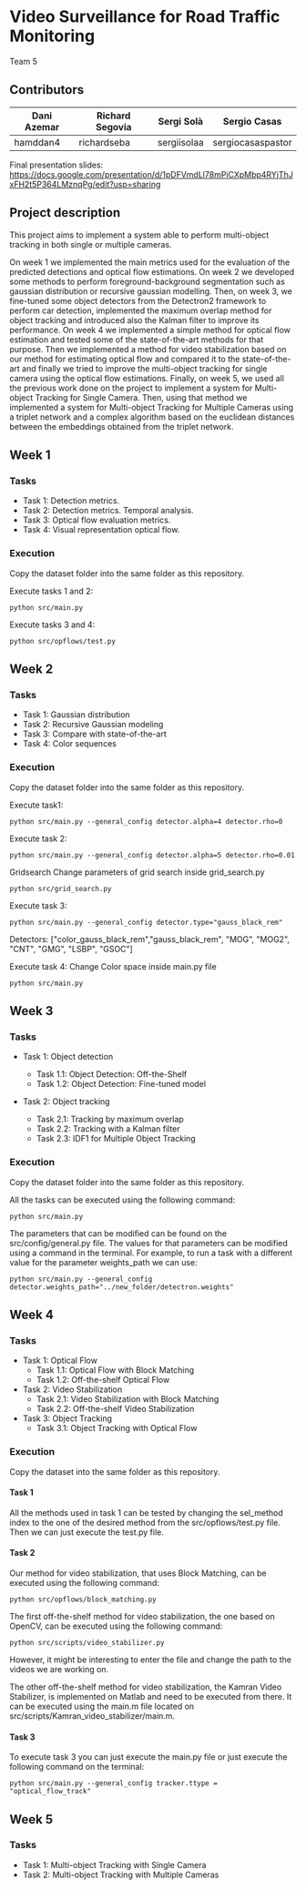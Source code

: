 # Video Surveillance for Road Traffic Monitoring
Team 5

## Contributors

| Dani Azemar | Richard Segovia |  Sergi Solà |   Sergio Casas  |
|-------------|-----------------|-------------|------------------|
|  hamddan4   |   richardseba   | sergiisolaa | sergiocasaspastor|

Final presentation slides: https://docs.google.com/presentation/d/1pDFVmdLl78mPiCXpMbp4RYjThJxFH2t5P364LMznqPg/edit?usp=sharing

## Project description

This project aims to implement a system able to perform multi-object tracking in both single or multiple cameras.

On week 1 we implemented the main metrics used for the evaluation of the predicted detections and optical flow estimations. 
On week 2 we developed some methods to perform foreground-background segmentation such as gaussian distribution or recursive gaussian modelling. 
Then, on week 3, we fine-tuned some object detectors from the Detectron2 framework to perform car detection, implemented the maximum overlap method for object tracking and introduced also the Kalman filter to improve its performance. 
On week 4 we implemented a simple method for optical flow estimation and tested some of the state-of-the-art methods for that purpose. Then we implemented a method for video stabilization based on our method for estimating optical flow and compared it to the state-of-the-art and finally we tried to improve the multi-object tracking for single camera using the optical flow estimations. 
Finally, on week 5, we used all the previous work done on the project to implement a system for Multi-object Tracking for Single Camera. Then, using that method we implemented a system for Multi-object Tracking for Multiple Cameras using a triplet network and a complex algorithm based on the euclidean distances between the embeddings obtained from the triplet network. 

## Week 1

### Tasks

- Task 1: Detection metrics.
- Task 2: Detection metrics. Temporal analysis.
- Task 3: Optical flow evaluation metrics.
- Task 4: Visual representation optical flow.

### Execution
Copy the dataset folder into the same folder as this repository.

Execute tasks 1 and 2:
```
python src/main.py
```

Execute tasks 3 and 4:
```
python src/opflows/test.py
```

## Week 2

### Tasks

- Task 1: Gaussian distribution
- Task 2: Recursive Gaussian modeling
- Task 3: Compare with state-of-the-art
- Task 4: Color sequences

### Execution
Copy the dataset folder into the same folder as this repository.

Execute task1:
```
python src/main.py --general_config detector.alpha=4 detector.rho=0

```

Execute task 2:
```
python src/main.py --general_config detector.alpha=5 detector.rho=0.01
```
Gridsearch
Change parameters of grid search inside grid_search.py
```
python src/grid_search.py
```

Execute task 3:
```
python src/main.py --general_config detector.type="gauss_black_rem"
```
Detectors: ["color_gauss_black_rem","gauss_black_rem", "MOG", "MOG2", "CNT", "GMG", "LSBP", "GSOC"]

Execute task 4:
Change Color space inside main.py file
```
python src/main.py 
```
## Week 3

### Tasks

- Task 1: Object detection
    - Task 1.1: Object Detection: Off-the-Shelf
    - Task 1.2: Object Detection: Fine-tuned model
    
- Task 2: Object tracking
    - Task 2.1: Tracking by maximum overlap
    - Task 2.2: Tracking with a Kalman filter
    - Task 2.3: IDF1 for Multiple Object Tracking
 
 ### Execution
 Copy the dataset folder into the same folder as this repository.
 
All the tasks can be executed using the following command:
```
python src/main.py 
```
The parameters that can be modified can be found on the src/config/general.py file. The values for that parameters can be modified using a command in the terminal. For example, to run a task with a different value for the parameter weights_path we can use:
```
python src/main.py --general_config detector.weights_path="../new_folder/detectron.weights"
```
## Week 4

### Tasks

- Task 1: Optical Flow
    - Task 1.1: Optical Flow with Block Matching
    - Task 1.2: Off-the-shelf Optical Flow
- Task 2: Video Stabilization
    - Task 2.1: Video Stabilization with Block Matching
    - Task 2.2: Off-the-shelf Video Stabilization
- Task 3: Object Tracking
    - Task 3.1: Object Tracking with Optical Flow

### Execution
Copy the dataset into the same folder as this repository.

#### Task 1

All the methods used in task 1 can be tested by changing the sel_method index to the one of the desired method from the src/opflows/test.py file. Then we can just execute the test.py file. 

#### Task 2

Our method for video stabilization, that uses Block Matching, can be executed using the following command:

```
python src/opflows/block_matching.py
```

The first off-the-shelf method for video stabilization, the one based on OpenCV, can be executed using the following command:

```
python src/scripts/video_stabilizer.py
```

However, it might be interesting to enter the file and change the path to the videos we are working on.

The other off-the-shelf method for video stabilization, the Kamran Video Stabilizer, is implemented on Matlab and need to be executed from there. It can be executed using the main.m file located on src/scripts/Kamran_video_stabilizer/main.m.

#### Task 3

To execute task 3 you can just execute the main.py file or just execute the following command on the terminal:

```
python src/main.py --general_config tracker.ttype = "optical_flow_track"
```

## Week 5
### Tasks
- Task 1: Multi-object Tracking with Single Camera
- Task 2: Multi-object Tracking with Multiple Cameras




 
